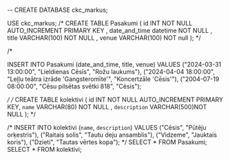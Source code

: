 -- CREATE DATABASE ckc_markus;

USE ckc_markus;
/*
CREATE TABLE Pasakumi (
id INT NOT NULL AUTO_INCREMENT PRIMARY KEY ,
date_and_time datetime NOT NULL ,
title VARCHAR(100) NOT NULL ,
venue VARCHAR(100) NOT null 
);
*/

/*

INSERT INTO Pasakumi
(date_and_time, title, venue)
VALUES
("2024-03-31 13:00:00", "Lieldienas Cēsīs", "Rožu laukums"),
("2024-04-04 18:00:00", "Leļļu teātra izrāde 'Gangsteromīte'", "Koncertzāle 'Cēsis'"),
("2004-07-19 08:00:00", "Cēsu pilsētas svētki 818", "Cēsis");

*/
/*
CREATE TABLE kolektivi (
id INT NOT NULL AUTO_INCREMENT PRIMARY KEY,
`name` VARCHAR(80) NOT NULL ,
`description` VARCHAR(500)NOT NULL 
);
*/


/*
INSERT INTO  kolektivi 
(`name`, `description`)
VALUES
("Cēsis", "Pūtēju orķestris"),
("Raitais solis", "Tautu deju ansamblis"),
("Vidzeme", "Jauktais koris"),
("Dzieti", "Tautas vērtes kopa");
*/
SELECT * FROM Pasakumi;
SELECT * FROM kolektivi;
